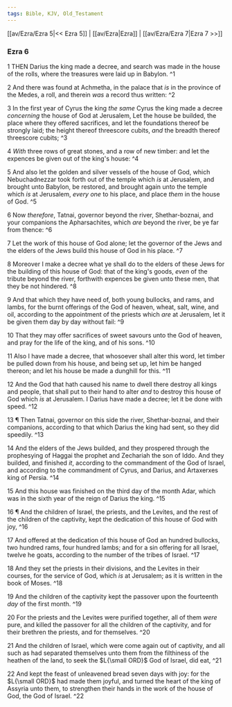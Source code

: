 ```yaml
---
tags: Bible, KJV, Old_Testament
---
```


[[av/Ezra/Ezra 5|<< Ezra 5]] | [[av/Ezra|Ezra]] | [[av/Ezra/Ezra 7|Ezra 7 >>]]

### Ezra 6

1 THEN Darius the king made a decree, and search was made in the house of the rolls, where the treasures were laid up in Babylon. ^1

2 And there was found at Achmetha, in the palace that _is_ in the province of the Medes, a roll, and therein _was_ a record thus written: ^2

3 In the first year of Cyrus the king _the_ _same_ Cyrus the king made a decree _concerning_ the house of God at Jerusalem, Let the house be builded, the place where they offered sacrifices, and let the foundations thereof be strongly laid; the height thereof threescore cubits, _and_ the breadth thereof threescore cubits; ^3

4 _With_ three rows of great stones, and a row of new timber: and let the expences be given out of the king's house: ^4

5 And also let the golden and silver vessels of the house of God, which Nebuchadnezzar took forth out of the temple which _is_ at Jerusalem, and brought unto Babylon, be restored, and brought again unto the temple which _is_ at Jerusalem, _every_ _one_ to his place, and place _them_ in the house of God. ^5

6 Now _therefore_, Tatnai, governor beyond the river, Shethar-boznai, and your companions the Apharsachites, which _are_ beyond the river, be ye far from thence: ^6

7 Let the work of this house of God alone; let the governor of the Jews and the elders of the Jews build this house of God in his place. ^7

8 Moreover I make a decree what ye shall do to the elders of these Jews for the building of this house of God: that of the king's goods, _even_ of the tribute beyond the river, forthwith expences be given unto these men, that they be not hindered. ^8

9 And that which they have need of, both young bullocks, and rams, and lambs, for the burnt offerings of the God of heaven, wheat, salt, wine, and oil, according to the appointment of the priests which _are_ at Jerusalem, let it be given them day by day without fail: ^9

10 That they may offer sacrifices of sweet savours unto the God of heaven, and pray for the life of the king, and of his sons. ^10

11 Also I have made a decree, that whosoever shall alter this word, let timber be pulled down from his house, and being set up, let him be hanged thereon; and let his house be made a dunghill for this. ^11

12 And the God that hath caused his name to dwell there destroy all kings and people, that shall put to their hand to alter _and_ to destroy this house of God which _is_ at Jerusalem. I Darius have made a decree; let it be done with speed. ^12

13 ¶ Then Tatnai, governor on this side the river, Shethar-boznai, and their companions, according to that which Darius the king had sent, so they did speedily. ^13

14 And the elders of the Jews builded, and they prospered through the prophesying of Haggai the prophet and Zechariah the son of Iddo. And they builded, and finished _it_, according to the commandment of the God of Israel, and according to the commandment of Cyrus, and Darius, and Artaxerxes king of Persia. ^14

15 And this house was finished on the third day of the month Adar, which was in the sixth year of the reign of Darius the king. ^15

16 ¶ And the children of Israel, the priests, and the Levites, and the rest of the children of the captivity, kept the dedication of this house of God with joy, ^16

17 And offered at the dedication of this house of God an hundred bullocks, two hundred rams, four hundred lambs; and for a sin offering for all Israel, twelve he goats, according to the number of the tribes of Israel. ^17

18 And they set the priests in their divisions, and the Levites in their courses, for the service of God, which _is_ at Jerusalem; as it is written in the book of Moses. ^18

19 And the children of the captivity kept the passover upon the fourteenth _day_ of the first month. ^19

20 For the priests and the Levites were purified together, all of them _were_ pure, and killed the passover for all the children of the captivity, and for their brethren the priests, and for themselves. ^20

21 And the children of Israel, which were come again out of captivity, and all such as had separated themselves unto them from the filthiness of the heathen of the land, to seek the $L{\small ORD}$ God of Israel, did eat, ^21

22 And kept the feast of unleavened bread seven days with joy: for the $L{\small ORD}$ had made them joyful, and turned the heart of the king of Assyria unto them, to strengthen their hands in the work of the house of God, the God of Israel. ^22
